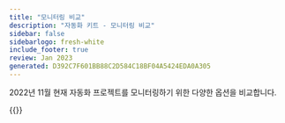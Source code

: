 ```yaml
---
title: "모니터링 비교"
description: "자동화 키트 - 모니터링 비교"
sidebar: false
sidebarlogo: fresh-white
include_footer: true
review: Jan 2023
generated: D392C7F601BB88C2D584C18BF04A5424EDA0A305
---
```


2022년 11월 현재 자동화 프로젝트를 모니터링하기 위한 다양한 옵션을 비교합니다.

{{<questions name="/content/ko/monitoring.json" showNavigationButtons="false" locale="ko">}}
